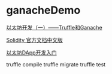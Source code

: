 # ganacheDemo

[以太坊开发（一）——Truffle和Ganache](https://blog.csdn.net/turkeycock/article/details/79165602)

[Solidity 官方文档中文版](http://wiki.jikexueyuan.com/project/solidity-zh/)

[以太坊DApp开发入门](http://xc.hubwiz.com/course/5a952991adb3847553d205d1?affid=20180327jianshu)

truffle compile
truffle migrate
truffle test